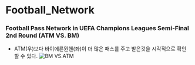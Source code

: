 # Football_Network

### Football Pass Network in UEFA Champions Leagues Semi-Final 2nd Round (ATM VS. BM)

- ATM(우)보다 바이에른뮌헨(좌)이 더 많은 패스를 주고 받은것을 시각적으로 확인 할 수 있다. 
![BM VS.ATM](https://dl.dropboxusercontent.com/u/1049842/%EB%B8%94%EB%A1%9C%EA%B7%B8/ChampionsLeague/ATM_BM.PNG)
